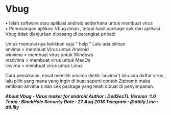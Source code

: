 # Vbug

• Ialah software atau aplikasi android sederhana untuk membuat virus <br>
• Pemasangan aplikasi Vbug aman , tetapi hasil package apk dari aplikasi Vbug tidak dianjurkan dipasang di perangkat pribadi

Untuk memulai nya ketikkan saja " help "
Lalu ada pilihan <br>
anvima > membuat Virus untuk Android <br>
winvima > membuat virus untuk Windows <br>
macvima > membuat virus untuk MacOs <br>
linvima > membuat virus untuk Linux

Cara pemakaian, misal memilih anvima (ketik 'anvima') lalu ada daftar virus , lalu pilih yang mana yang ingin di buat seperti contoh 
Zipbomb maka ketikkan anvima z dan cek package yang telah dibuat di penyimpanan.

<b><i>About
Vbug - Virus maker for android
Author : DedSecTL <dtlily>
Version :1.0
Team : BlackHole Security
Date : 27 Aug 2018
Telegram : @dtlily
Line : dtl.lily
</i></b>
